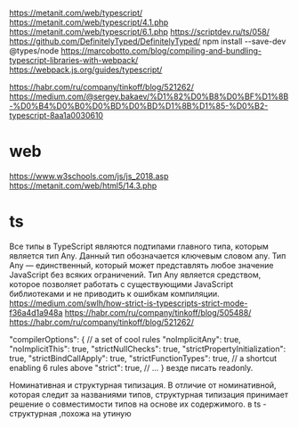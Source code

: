 https://metanit.com/web/typescript/
https://metanit.com/web/typescript/4.1.php
https://metanit.com/web/typescript/6.1.php
https://scriptdev.ru/ts/058/
https://github.com/DefinitelyTyped/DefinitelyTyped/
npm install --save-dev @types/node
https://marcobotto.com/blog/compiling-and-bundling-typescript-libraries-with-webpack/
https://webpack.js.org/guides/typescript/

https://habr.com/ru/company/tinkoff/blog/521262/
https://medium.com/@sergey.bakaev/%D1%82%D0%B8%D0%BF%D1%8B-%D0%B4%D0%B0%D0%BD%D0%BD%D1%8B%D1%85-%D0%B2-typescript-8aa1a0030610
# web
https://www.w3schools.com/js/js_2018.asp
https://metanit.com/web/html5/14.3.php

# ts
Все типы в TypeScript являются подтипами главного типа, которым является тип Any. Данный тип обозначается ключевым словом any. Тип Any — единственный, который может представлять любое значение JavaScript без всяких ограничений.
Тип Any является средством, которое позволяет работать с существующими JavaScript библиотеками и не приводить к ошибкам компиляции.
https://medium.com/swlh/how-strict-is-typescripts-strict-mode-f36a4d1a948a
https://habr.com/ru/company/tinkoff/blog/505488/
https://habr.com/ru/company/tinkoff/blog/521262/

"compilerOptions": {
    // a set of cool rules
    "noImplicitAny": true,
    "noImplicitThis": true,
    "strictNullChecks": true,
    "strictPropertyInitialization": true,
    "strictBindCallApply": true,
    "strictFunctionTypes": true,
    // a shortcut enabling 6 rules above
    "strict": true,
    // ...
}
везде писать readonly.


Номинативная и структурная типизация.
В отличие от номинативной, которая следит за названиями типов, структурная типизация принимает решение о совместимости типов на основе их содержимого. 
в ts - структурная ,похожа на утиную
